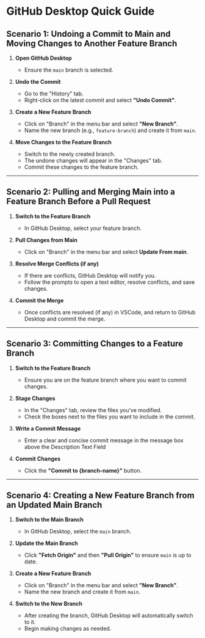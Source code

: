 # GitHub Desktop Quick Guide

## Scenario 1: Undoing a Commit to Main and Moving Changes to Another Feature Branch

1. **Open GitHub Desktop**

   - Ensure the `main` branch is selected.

2. **Undo the Commit**

   - Go to the "History" tab.
   - Right-click on the latest commit and select **"Undo Commit"**.

3. **Create a New Feature Branch**

   - Click on "Branch" in the menu bar and select **"New Branch"**.
   - Name the new branch (e.g., `feature-branch`) and create it from `main`.

4. **Move Changes to the Feature Branch**
   - Switch to the newly created branch.
   - The undone changes will appear in the "Changes" tab.
   - Commit these changes to the feature branch.

---

## Scenario 2: Pulling and Merging Main into a Feature Branch Before a Pull Request

1. **Switch to the Feature Branch**

   - In GitHub Desktop, select your feature branch.

2. **Pull Changes from Main**

   - Click on "Branch" in the menu bar and select **Update From main**.

3. **Resolve Merge Conflicts (if any)**

   - If there are conflicts, GitHub Desktop will notify you.
   - Follow the prompts to open a text editor, resolve conflicts, and save changes.

4. **Commit the Merge**
   - Once conflicts are resolved (if any) in VSCode, and return to GitHub Desktop and commit the merge.

---

## Scenario 3: Committing Changes to a Feature Branch

1. **Switch to the Feature Branch**

   - Ensure you are on the feature branch where you want to commit changes.

2. **Stage Changes**

   - In the "Changes" tab, review the files you’ve modified.
   - Check the boxes next to the files you want to include in the commit.

3. **Write a Commit Message**

   - Enter a clear and concise commit message in the message box above the Description Text Field

4. **Commit Changes**
   - Click the **"Commit to {branch-name}"** button.

---

## Scenario 4: Creating a New Feature Branch from an Updated Main Branch

1. **Switch to the Main Branch**

   - In GitHub Desktop, select the `main` branch.

2. **Update the Main Branch**

   - Click **"Fetch Origin"** and then **"Pull Origin"** to ensure `main` is up to date.

3. **Create a New Feature Branch**

   - Click on "Branch" in the menu bar and select **"New Branch"**.
   - Name the new branch and create it from `main`.

4. **Switch to the New Branch**
   - After creating the branch, GitHub Desktop will automatically switch to it.
   - Begin making changes as needed.
